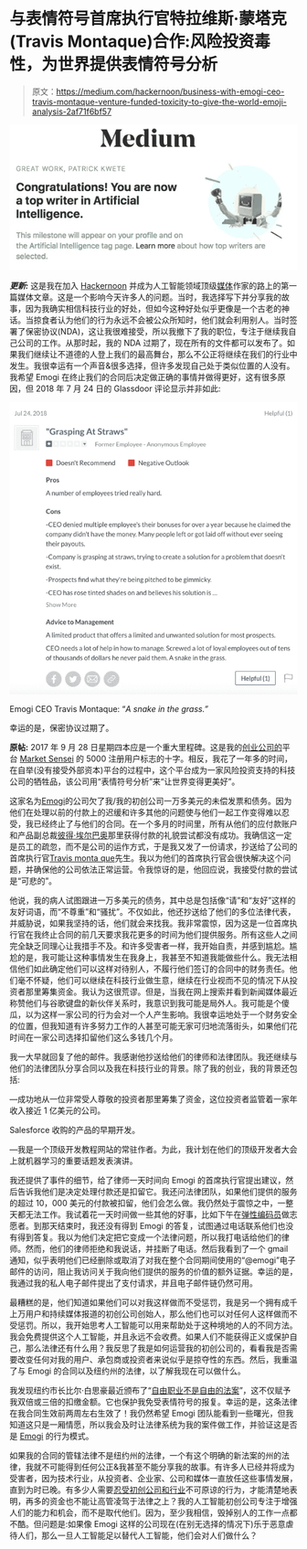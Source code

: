 # 与表情符号首席执行官特拉维斯·蒙塔克(Travis Montaque)合作:风险投资毒性，为世界提供表情符号分析

> 原文：<https://medium.com/hackernoon/business-with-emogi-ceo-travis-montaque-venture-funded-toxicity-to-give-the-world-emoji-analysis-2af71f6bf57>

![](img/0f5a072f9ded7bc8cf10571bba4c9b84.png)

***更新:*** 这是我在加入 [Hackernoon](https://medium.com/u/4a8a924edf41?source=post_page-----2af71f6bf57--------------------------------) 并成为人工智能领域顶级[媒体](https://medium.com/u/504c7870fdb6?source=post_page-----2af71f6bf57--------------------------------)作家的路上的第一篇媒体文章。这是一个影响今天许多人的问题。当时，我选择写下并分享我的故事，因为我确实相信科技行业的好处，但如今这种好处似乎更像是一个古老的神话。当掠食者认为他们的行为永远不会被公众所知时，他们就会利用别人。当时签署了保密协议(NDA)，这让我很难接受，所以我撤下了我的职位，专注于继续我自己公司的工作。从那时起，我的 NDA 过期了，现在所有的文件都可以发布了。如果我们继续让不道德的人登上我们的最高舞台，那么不公正将继续在我们的行业中发生。我很幸运有一个声音&很多选择，但许多发现自己处于类似位置的人没有。我希望 Emogi 在终止我们的合同后决定做正确的事情并做得更好，这有很多原因，但 2018 年 7 月 24 日的 Glassdoor 评论显示并非如此:

![](img/ab5aba671ba67f03051acf24d2cf6fb6.png)

Emogi CEO Travis Montaque: “*A snake in the grass.”*

幸运的是，保密协议过期了。

**原帖:**
2017 年 9 月 28 日星期四本应是一个重大里程碑。这是我的[创业公司的](http://www.expatinc.com/)平台 [Market Sensei](http://stockmarketsensei.net/predictions.php) 的 5000 注册用户标志的十字。相反，我花了一年多的时间，在自举(没有接受外部资本)平台的过程中，这个平台成为一家风险投资支持的科技公司的牺牲品，该公司用“表情符号分析”来“让世界变得更美好”。

这家名为[Emogi](https://twitter.com/emogi_inc)的公司欠了我/我的初创公司一万多美元的未偿发票和债务。因为他们在处理以前的付款上的迟缓和许多其他的问题使与他们一起工作变得难以忍受，我已经终止了与他们的合同。在一个多月的时间里，所有从他们的应付款账户和产品副总裁[彼得·埃尔巴奥](https://www.crunchbase.com/person/peter-elbaor)那里获得付款的礼貌尝试都没有成功。我确信这一定是员工的疏忽，而不是公司的运作方式，于是我又发了一份请求，抄送给了公司的首席执行官[Travis monta que](https://www.crunchbase.com/person/travis-montaque)先生。我以为他们的首席执行官会很快解决这个问题，并确保他的公司依法正常运营。令我惊讶的是，他回应说，我接受付款的尝试是“可悲的”。

他说，我的病人试图跟进一万多美元的债务，其中总是包括像“请”和“友好”这样的友好词语，而“不尊重”和“骚扰”。不仅如此，他还抄送给了他们的多位法律代表，并威胁说，如果我坚持的话，他们就会来找我。我非常震惊，因为这是一位首席执行官在我终止合同的前几天要求我花更多的时间为他们提供服务。所有这些人之间完全缺乏同理心让我措手不及。和许多受害者一样，我开始自责，并感到尴尬。尴尬的是，我可能让这种事情发生在我身上，我甚至不知道我能做些什么。我无法相信他们如此确定他们可以这样对待别人，不履行他们签订的合同中的财务责任。他们毫不怀疑，他们可以继续在科技行业做生意，继续在行业视而不见的情况下从投资者那里筹集资金。我认为这很荒谬。但是，当我在网上搜索并看到新闻媒体最近称赞他们与谷歌键盘的新伙伴关系时，我意识到我可能是局外人。我可能是个傻瓜，以为这样一家公司的行为会对一个人产生影响。我很幸运地处于一个财务安全的位置，但我知道有许多努力工作的人甚至可能无家可归地流落街头，如果他们花时间在一家公司选择扣留他们这么多钱几个月。

我一大早就回复了他的邮件。我感谢他抄送给他们的律师和法律团队。我还继续与他们的法律团队分享合同以及我在科技行业的背景。除了我的创业，我的背景还包括:

—成功地从一位非常受人尊敬的投资者那里筹集了资金，这位投资者监管着一家年收入接近 1 亿美元的公司。

Salesforce 收购的产品的早期开发。

—我是一个顶级开发教程网站的常驻作者。为此，我计划在他们的顶级开发者大会上就机器学习的重要话题发表演讲。

我还提供了事件的细节，给了律师一天时间向 Emogi 的首席执行官提出建议，然后告诉我他们是决定处理付款还是扣留它。我还问法律团队，如果他们提供的服务的超过 10，000 美元的付款被扣留，他们会怎么做。我仍然处于震惊之中，一整天都无法工作。我试着花一天时间做一些其他的好事，比如下午在[弹性编码员](http://www.resilientcoders.org/)做志愿者。到那天结束时，我还没有得到 Emogi 的答复，试图通过电话联系他们也没有得到答复。我以为他们决定把它变成一个法律问题，所以我打电话给他们的律师。然而，他们的律师拒绝和我说话，并挂断了电话。然后我看到了一个 gmail 通知，似乎表明他们已经删除或取消了对我在整个合同期间使用的“@emogi”电子邮件的访问，阻止我访问关于我向他们提供的服务的价值的额外证据。幸运的是，我通过我的私人电子邮件提出了支付请求，并且电子邮件链仍然可用。

最糟糕的是，他们知道如果他们可以对我这样做而不受惩罚，我是另一个拥有成千上万用户和持续媒体报道的初创公司创始人，那么他们也可以对任何人这样做而不受惩罚。所以，我开始思考人工智能可以用来帮助处于这种境地的人的不同方法。我会免费提供这个人工智能，并且永远不会收费。如果人们不能获得正义或保护自己，那么法律还有什么用？我反思了我是如何运营我的初创公司的，看看我是否需要改变任何对我的用户、承包商或投资者来说似乎是掠夺性的东西。然后，我重温了与 Emogi 的合同以及纽约州的法律，以了解我现在可以做什么。

我发现纽约市长比尔·白思豪最近颁布了“[自由职业不是自由的法案](https://www1.nyc.gov/site/dca/about/freelance-isnt-free-act.page)”，这不仅赋予我双倍或三倍的扣缴金额。它也保护我免受表情符号的报复。幸运的是，这条法律在我合同生效前两周左右生效了！我仍然希望 Emogi 团队能看到一些曙光，但我知道这只是一厢情愿，所以我会及时让法律系统为我的案件做工作，并验证这是否是 [Emogi](https://www.emogi.com/) 的行为模式。

如果我的合同的管辖法律不是纽约州的法律，一个有这个明确的新法案的州的法律，我就不可能得到任何公正&我甚至不能分享我的故事。有许多人已经并将成为受害者，因为技术行业，从投资者、企业家、公司和媒体一直放任这些事情发展，直到为时已晚。有多少人需要[忍受初创公司和](https://www.susanjfowler.com/blog/2017/2/19/reflecting-on-one-very-strange-year-at-uber)[行业](https://www.nytimes.com/2017/06/30/technology/women-entrepreneurs-speak-out-sexual-harassment.html?mcubz=3)不可原谅的行为，才能清楚地表明，再多的资金也不能让高管凌驾于法律之上？我的人工智能初创公司专注于增强人们的能力和机会，而不是取代他们。因为，至少我相信，毁掉别人的工作一点都不酷。但问题是:如果像 Emogi 这样的公司现在(在别无选择的情况下)乐于恶意虐待人们，那么一旦人工智能足以替代人工智能，他们会对人们做什么？